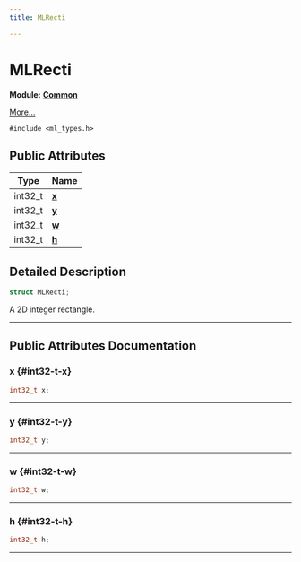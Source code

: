 ```yaml
---
title: MLRecti

---
```


# MLRecti

**Module:** **[Common](/versioned_docs/version-22-Mar-2023/api-ref/api/Modules/group___common/group___common.md)**



 [More...](#detailed-description)


`#include <ml_types.h>`

## Public Attributes

| Type           | Name           |
| -------------- | -------------- |
| int32_t | **[x](/versioned_docs/version-22-Mar-2023/api-ref/api/Modules/group___common/struct_m_l_recti.md#int32-t-x)**  |
| int32_t | **[y](/versioned_docs/version-22-Mar-2023/api-ref/api/Modules/group___common/struct_m_l_recti.md#int32-t-y)**  |
| int32_t | **[w](/versioned_docs/version-22-Mar-2023/api-ref/api/Modules/group___common/struct_m_l_recti.md#int32-t-w)**  |
| int32_t | **[h](/versioned_docs/version-22-Mar-2023/api-ref/api/Modules/group___common/struct_m_l_recti.md#int32-t-h)**  |

## Detailed Description

```cpp
struct MLRecti;
```


A 2D integer rectangle. 





-----------
## Public Attributes Documentation

### x {#int32-t-x}

```cpp
int32_t x;
```






-----------

### y {#int32-t-y}

```cpp
int32_t y;
```






-----------

### w {#int32-t-w}

```cpp
int32_t w;
```






-----------

### h {#int32-t-h}

```cpp
int32_t h;
```






-----------


